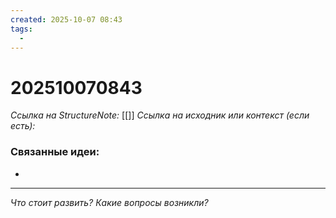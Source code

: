 ```yaml
---
created: 2025-10-07 08:43
tags:
  -
---
```

# 202510070843
*Ссылка на StructureNote:* [[]]
*Ссылка на исходник или контекст (если есть):* 

### Связанные идеи:
* 
---

*Что стоит развить? Какие вопросы возникли?*